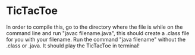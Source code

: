 # TicTacToe
In order to compile this, go to the directory where the file is while on the command line
and run "javac filename.java", this should create a .class file for you with your filename.
Run the command "java filename" without the .class or .java. It should play the TicTacToe in terminal!
